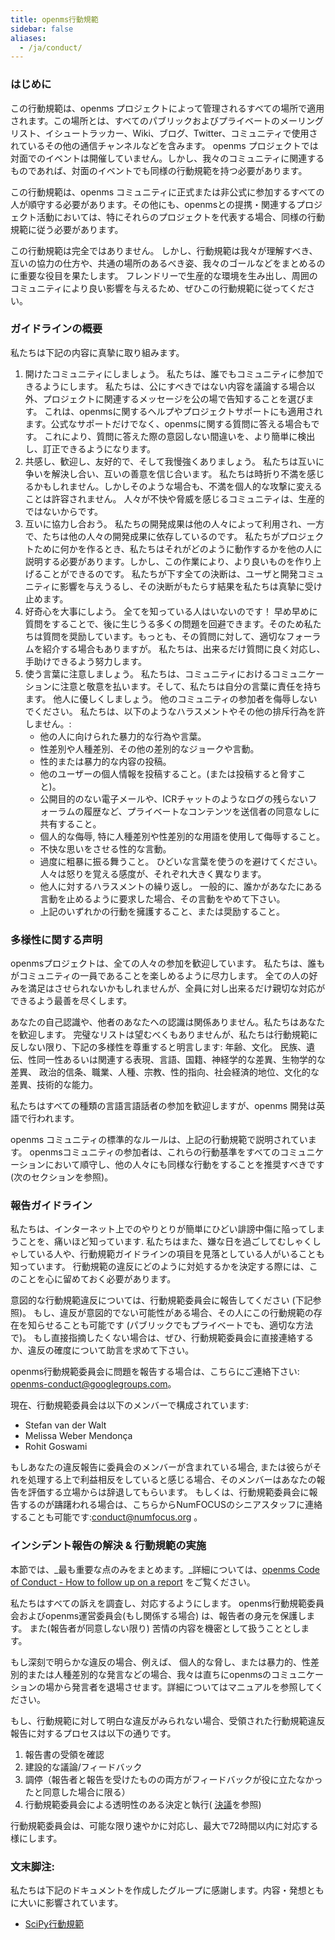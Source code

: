 ```yaml
---
title: openms行動規範
sidebar: false
aliases:
  - /ja/conduct/
---
```


### はじめに

この行動規範は、openms プロジェクトによって管理されるすべての場所で適用されます。この場所とは、すべてのパブリックおよびプライベートのメーリングリスト、イシュートラッカー、Wiki、ブログ、Twitter、コミュニティで使用されているその他の通信チャンネルなどを含みます。 openms プロジェクトでは対面でのイベントは開催していません。しかし、我々のコミュニティに関連するものであれば、対面のイベントでも同様の行動規範を持つ必要があります。

この行動規範は、openms コミュニティに正式または非公式に参加するすべての人が順守する必要があります。その他にも、openmsとの提携・関連するプロジェクト活動においては、特にそれらのプロジェクトを代表する場合、同様の行動規範に従う必要があります。

この行動規範は完全ではありません。 しかし、行動規範は我々が理解すべき、互いの協力の仕方や、共通の場所のあるべき姿、我々のゴールなどをまとめるのに重要な役目を果たします。 フレンドリーで生産的な環境を生み出し、周囲のコミュニティにより良い影響を与えるため、ぜひこの行動規範に従ってください。

### ガイドラインの概要

私たちは下記の内容に真摯に取り組みます。

1. 開けたコミュニティにしましょう。 私たちは、誰でもコミュニティに参加できるようにします。 私たちは、公にすべきではない内容を議論する場合以外、プロジェクトに関連するメッセージを公の場で告知することを選びます。 これは、openmsに関するヘルプやプロジェクトサポートにも適用されます。公式なサポートだけでなく、openmsに関する質問に答える場合もです。 これにより、質問に答えた際の意図しない間違いを、より簡単に検出し、訂正できるようになります。
2. 共感し、歓迎し、友好的で、そして我慢強くありましょう。 私たちは互いに争いを解決し合い、互いの善意を信じ合います。 私たちは時折り不満を感じるかもしれません。しかしそのような場合も、不満を個人的な攻撃に変えることは許容されません。 人々が不快や脅威を感じるコミュニティは、生産的ではないからです。
3. 互いに協力し合おう。 私たちの開発成果は他の人々によって利用され、一方で、たちは他の人々の開発成果に依存しているのです。 私たちがプロジェクトために何かを作るとき、私たちはそれがどのように動作するかを他の人に説明する必要があります。しかし、この作業により、より良いものを作り上げることができるのです。 私たちが下す全ての決断は、ユーザと開発コミュニティに影響を与えうるし、その決断がもたらす結果を私たちは真摯に受け止めます。
4. 好奇心を大事にしよう。 全てを知っている人はいないのです！ 早め早めに質問をすることで、後に生じうる多くの問題を回避できます。そのため私たちは質問を奨励しています。もっとも、その質問に対して、適切なフォーラムを紹介する場合もありますが。 私たちは、出来るだけ質問に良く対応し、手助けできるよう努力します。
5. 使う言葉に注意しましょう。 私たちは、コミュニティにおけるコミュニケーションに注意と敬意を払います。そして、私たちは自分の言葉に責任を持ちます。 他人に優しくしましょう。 他のコミュニティの参加者を侮辱しないでください。 私たちは、以下のようなハラスメントやその他の排斥行為を許しません。:
    * 他の人に向けられた暴力的な行為や言葉。
    * 性差別や人種差別、その他の差別的なジョークや言動。
    * 性的または暴力的な内容の投稿。
    * 他のユーザーの個人情報を投稿すること。(または投稿すると脅すこと)。
    * 公開目的のない電子メールや、ICRチャットのようなログの残らないフォーラムの履歴など、プライベートなコンテンツを送信者の同意なしに共有すること。
    * 個人的な侮辱, 特に人種差別や性差別的な用語を使用して侮辱すること。
    * 不快な思いをさせる性的な言動。
    * 過度に粗暴に振る舞うこと。 ひどいな言葉を使うのを避けてください。 人々は怒りを覚える感度が、それぞれ大きく異なります。
    * 他人に対するハラスメントの繰り返し。 一般的に、誰かがあなたにある言動を止めるように要求した場合、その言動をやめて下さい。
    * 上記のいずれかの行動を擁護すること、または奨励すること。

### 多様性に関する声明

openmsプロジェクトは、全ての人々の参加を歓迎しています。 私たちは、誰もがコミュニティの一員であることを楽しめるように尽力します。 全ての人の好みを満足はさせられないかもしれませんが、全員に対し出来るだけ親切な対応ができるよう最善を尽くします。

あなたの自己認識や、他者のあなたへの認識は関係ありません。私たちはあなたを歓迎します。 完璧なリストは望むべくもありませんが、私たちは行動規範に反しない限り、下記の多様性を尊重すると明言します: 年齢、文化。 民族、遺伝、性同一性あるいは関連する表現、言語、国籍、神経学的な差異、生物学的な差異、 政治的信条、職業、人種、宗教、性的指向、社会経済的地位、文化的な差異、技術的な能力。

私たちはすべての種類の言語言語話者の参加を歓迎しますが、openms 開発は英語で行われます。

openms コミュニティの標準的なルールは、上記の行動規範で説明されています。 openmsコミュニティの参加者は、これらの行動基準をすべてのコミュニケーションにおいて順守し、他の人々にも同様な行動をすることを推奨すべきです (次のセクションを参照)。

### 報告ガイドライン

私たちは、インターネット上でのやりとりが簡単にひどい誹謗中傷に陥ってしまうことを、痛いほど知っています. 私たちはまた、嫌な日を過ごしてむしゃくしゃしている人や、行動規範ガイドラインの項目を見落としている人がいることも知っています。 行動規範の違反にどのように対処するかを決定する際には、このことを心に留めておく必要があります。

意図的な行動規範違反については、行動規範委員会に報告してください (下記参照)。 もし、違反が意図的でない可能性がある場合、その人にこの行動規範の存在を知らせることも可能です (パブリックでもプライベートでも、適切な方法で)。 もし直接指摘したくない場合は、ぜひ、行動規範委員会に直接連絡するか、違反の確度について助言を求めて下さい。

openms行動規範委員会に問題を報告する場合は、こちらにご連絡下さい: openms-conduct@googlegroups.com。

現在、行動規範委員会は以下のメンバーで構成されています:

* Stefan van der Walt
* Melissa Weber Mendonça
* Rohit Goswami

もしあなたの違反報告に委員会のメンバーが含まれている場合, または彼らがそれを処理する上で利益相反をしていると感じる場合、そのメンバーはあなたの報告を評価する立場からは辞退してもらいます。 もしくは、行動規範委員会に報告するのが躊躇われる場合は、こちらからNumFOCUSのシニアスタッフに連絡することも可能です:[conduct@numfocus.org](https://numfocus.org/code-of-conduct#persons-responsible) 。

### インシデント報告の解決 & 行動規範の実施

本節では、_最も重要な点のみをまとめます。_詳細については、[openms Code of Conduct - How to follow up on a report](/report-handling-manual) をご覧ください。

私たちはすべての訴えを調査し、対応するようにします。 openms行動規範委員会およびopenms運営委員会(もし関係する場合) は、報告者の身元を保護します。 また(報告者が同意しない限り) 苦情の内容を機密として扱うこととします。

もし深刻で明らかな違反の場合、例えば、 個人的な脅し、または暴力的、性差別的または人種差別的な発言などの場合、我々は直ちにopenmsのコミュニケーションの場から発言者を退場させます。詳細についてはマニュアルを参照してください。

もし、行動規範に対して明白な違反がみられない場合、受領された行動規範違反報告に対するプロセスは以下の通りです。

1. 報告書の受領を確認
2. 建設的な議論/フィードバック
3. 調停（報告者と報告を受けたものの両方がフィードバックが役に立たなかったと同意した場合に限る）
4. 行動規範委員会による透明性のある決定と執行( [決議](/report-handling-manual/#resolutions)を参照)

行動規範委員会は、可能な限り速やかに対応し、最大で72時間以内に対応する様にします。

### 文末脚注:

私たちは下記のドキュメントを作成したグループに感謝します。内容・発想ともに大いに影響されています。

- [SciPy行動規範](https://docs.scipy.org/doc/scipy/reference/dev/conduct/code_of_conduct.html)
